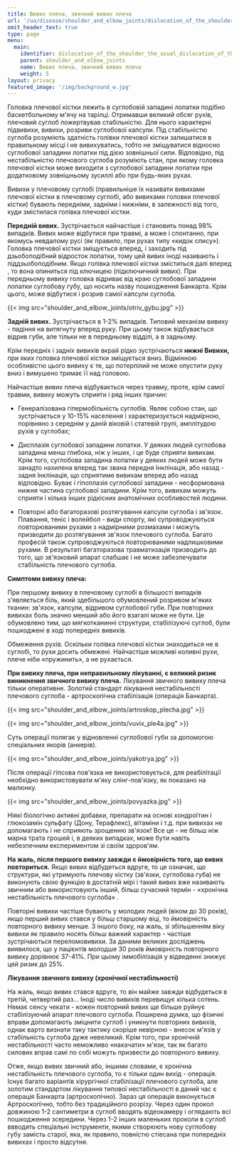```yaml
---
title: Вивих плеча, звичний вивих плеча
url: '/ua/disease/shoulder_and_elbow_joints/dislocation_of_the_shoulder_the_usual_dislocation_of_the_shoulder'
omit_header_text: true
type: page
menu:
  main:
    identifier: dislocation_of_the_shoulder_the_usual_dislocation_of_the_shoulder
    parent: shoulder_and_elbow_joints
    name: Вивих плеча, звичний вивих плеча
    weight: 5
layout: privacy
featured_image: '/img/background_w.jpg'
---
```


Головка плечової кістки лежить в суглобовій западині лопатки подібно баскетбольному м'ячу на тарілці. Отримавши великий
обсяг рухів, плечовий суглоб пожертвував стабільністю. Для нього характерні підвивихи, вивихи, розриви суглобової
капсули. Під стабільністю суглоба розуміють здатність голівки плечової кістки залишатися в правильному місці і не
вивихуватись, тобто не зміщуватися відносно суглобової западини лопатки під дією зовнішньої сили. Відповідно, під
нестабільністю плечового суглоба розуміють стан, при якому головка плечової кістки може виходити з суглобової западини
лопатки при додатковому зовнішньому зусиллі або при будь-яких рухах.

Вивихи у плечовому суглобі (правильніше їх називати вивихами плечової кістки в плечовому суглобі, або вивихами головки
плечової кістки) бувають передніми, задніми і нижніми, в залежності від того, куди змістилася голівка плечової кістки.

**Передній вивих.** Зустрічається найчастіше і становить понад 98% випадків. Вивих може відбутися при травмі, а може і
спонтанно, при якомусь невдалому русі (як правило, при рухах типу «кидок спису»). Головка плечової кістки зміщується
вперед, і заходить під дзьобоподібний відросток лопатки, тому цей вивих іноді називають і піддзьобоподібним. Якщо
голівка плечової кістки зміститься далі вперед , то вона опиниться під ключицею (підключичний вивих). При передньому
вивиху головка відриває від краю суглобової западини лопатки суглобову губу, що носить назву пошкодження Банкарта. Крім
цього, може відбутися і розрив самої капсули суглоба.

{{< img src="shoulder_and_elbow_joints/otriv_gybu.jpg" >}}

**Задній вивих.** Зустрічається в 1-2% випадків. Типовий механізм вивиху - падіння на витягнуту вперед руку. При цьому
також відбувається відрив губи, але тільки не в передньому відділі, а в задньому.

Крім передніх і задніх вивихів вкрай рідко зустрічаються **нижні Вивихи,** при яких головка плечової кістки зміщується
вниз. Відмінною особливістю цього вивиху є те, що потерпілий не може опустити руку вниз і вимушено тримає її над
головою.

Найчастіше вивих плеча відбувається через травму, проте, крім самої травми, вивиху можуть сприяти і ряд інших причин:

- Генералізована гіпермобільність суглобів. Являє собою стан, що зустрічається у 10-15% населення і характеризується
надмірною, порівняно з середнім у даній віковій і статевій групі, амплітудою рухів у суглобах;

- Дисплазія суглобової западини лопатки. У деяких людей суглобова западина менш глибока, ніж у інших, і це буде сприяти
вивихам. Крім того, суглобова западина лопатки у деяких людей може бути занадто нахилена вперед так звана передня
Інклінація, або назад - задня Інклінація, що сприятиме вивихам вперед або назад відповідно. Буває і гіпоплазія
суглобової западини - несформована нижня частина суглобової западини. Крім того, вивихам можуть сприяти і кілька інших
рідкісних анатомічних особливостей людини.

- Повторні або багаторазові розтягування капсули суглоба і зв'язок. Плавання, теніс і волейбол - види спорту, які
супроводжуються повторюваними рухами з надмірними розмахами і можуть призводити до розтягування зв'язок плечового
суглоба. Багато професій також супроводжуються повторюваними надлишковими рухами. В результаті багаторазова
травматизація призводить до того, що зв'язковий апарат слабшає і не може забезпечувати стабільність плечового суглоба.

**Симптоми вивиху плеча:**

При першому вивиху в плечовому суглобі в більшості випадків з'являється біль, який здебільшого обумовлений розривом
м'яких тканин: зв'язок, капсули, відривом суглобової губи. При повторних вивихах боль значно менший або його взагалі
може не бути. Це обумовлено тим, що мягкотканинні структури, стабілізуючі суглоб, були пошкоджені в ході попередніх
вивихів.

Обмеження рухів. Оскільки голівка плечової кістки знаходиться не в суглобі, то рухи досить обмежені. Найчастіше можливі
коливні рухи, плече ніби «пружинить», а не рухається.

**При вивиху плеча, при неправильному лікуванні, є великий ризик виникнення звичного вивиху плеча.** Лікування звичного
вивиху плеча тільки оперативне. Золотий стандарт лікування нестабільності плечового суглоба - артроскопічна стабілізація
(операція Банкарта).

{{< img src="shoulder_and_elbow_joints/artroskop_plecha.jpg" >}}

{{< img src="shoulder_and_elbow_joints/vuvix_ple4a.jpg" >}}

Суть операції полягає у відновленні суглобової губи за допомогою спеціальних якорів (анкерів).

{{< img src="shoulder_and_elbow_joints/yakotrya.jpg" >}}

Після операції гіпсова пов'язка не використовується, для реабілітації необхідно використовувати м'яку слінг-пов'язку, як
показано на малюнку.

{{< img src="shoulder_and_elbow_joints/povyazka.jpg" >}}

Ніякі біологічно активні добавки, препарати на основі хондроїтин і глюкозамін сульфату (Дону, Терафлекс), вітаміни і
т.д. при вивихах не допомагають і не сприяють зрощенню зв'язок! Все це - не більш ніж марна трата грошей і, в деяких
випадках, може бути навіть небезпечним експериментом зі своїм здоров'ям.

**На жаль, після першого вивиху завжди є ймовірність того, що вивих повториться.** Якщо вивих відбудеться вдруге, то це
означає, що структури, які утримують плечову кістку (зв'язки, суглобова губа) не виконують свою функцію в достатній мірі
і такий вивих вже називають звичним або використовують інший, більш сучасний термін - «хронічна нестабільність плечового
суглоба» .

Повторні вивихи частіше бувають у молодих людей (віком до 30 років), якщо перший вивих стався у більш старшому віці, то
ймовірність повторного вивиху менше. З іншого боку, на жаль, зі збільшенням віку вивихи як правило носять більш важкий
характер - частіше зустрічаються переломовивихи. За даними великих досліджень виявилося, що у пацієнтів молодше 30 років
ймовірність повторного вивиху дорівнює 37-41%. При цьому іммобілізація у відведенні знижує цей ризик до 25%.

**Лікування звичного вивиху (хронічної нестабільності)**

На жаль, якщо вивих стався вдруге, то він майже завжди відбудеться в третій, четвертий раз... Іноді число вивихів
перевищує кілька сотень. Немає сенсу чекати - кожен повторний вивих ще більше руйнує стабілізуючий апарат плечового
суглоба. Поширена думка, що фізичні вправи допомагають зміцнити суглоб і уникнути повторних вивихів, однак варто визнати
таку тактику скоріше невірною - внесок м'язів у стабільність суглоба дуже невеликий. Крім того, при хронічній
нестабільності часто неможливо «накачати» м'язи, так як багато силових вправ самі по собі можуть призвести до повторного
вивиху.

Отже, якщо вивих звичний або, іншими словами, є хронічна нестабільність плечового суглоба, то є тільки один вихід -
операція. Існує багато варіантів хірургічної стабілізації плечового суглоба, але золотим стандартом лікування типової
нестабільності в даний час є операція Банкарта (артроскопічно). Зараз ця операція виконується Артроскопічно, тобто без
традиційного розрізу. Через один прокол довжиною 1-2 сантиметри в суглоб вводять відеокамеру і оглядають всі пошкодження
зсередини. Через 1-2 інших маленьких проколи в суглоб ввводять спеціальні інструменти, якими створюють нову суглобову
губу замість старої, яка, як правило, повністю стіесана при попередніх вивихах і просто відсутня.
